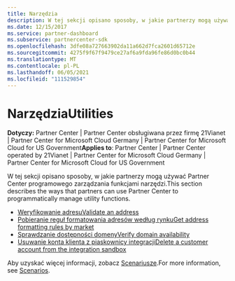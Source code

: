 ```yaml
---
title: Narzędzia
description: W tej sekcji opisano sposoby, w jakie partnerzy mogą używać Partner Center programowego zarządzania funkcjami narzędzi.
ms.date: 12/15/2017
ms.service: partner-dashboard
ms.subservice: partnercenter-sdk
ms.openlocfilehash: 3dfe08a727663902da11a662d7fca2601d65712e
ms.sourcegitcommit: 4275f9f67f9479ce27af6a9fda96fe86d0bc0b44
ms.translationtype: MT
ms.contentlocale: pl-PL
ms.lasthandoff: 06/05/2021
ms.locfileid: "111529854"
---
```

# <a name="utilities"></a><span data-ttu-id="3b44b-103">Narzędzia</span><span class="sxs-lookup"><span data-stu-id="3b44b-103">Utilities</span></span>

<span data-ttu-id="3b44b-104">**Dotyczy:** Partner Center | Partner Center obsługiwana przez firmę 21Vianet | Partner Center for Microsoft Cloud Germany | Partner Center for Microsoft Cloud for US Government</span><span class="sxs-lookup"><span data-stu-id="3b44b-104">**Applies to**: Partner Center | Partner Center operated by 21Vianet | Partner Center for Microsoft Cloud Germany | Partner Center for Microsoft Cloud for US Government</span></span>

<span data-ttu-id="3b44b-105">W tej sekcji opisano sposoby, w jakie partnerzy mogą używać Partner Center programowego zarządzania funkcjami narzędzi.</span><span class="sxs-lookup"><span data-stu-id="3b44b-105">This section describes the ways that partners can use Partner Center to programmatically manage utility functions.</span></span>

- [<span data-ttu-id="3b44b-106">Weryfikowanie adresu</span><span class="sxs-lookup"><span data-stu-id="3b44b-106">Validate an address</span></span>](validate-an-address.md)
- [<span data-ttu-id="3b44b-107">Pobieranie reguł formatowania adresów według rynku</span><span class="sxs-lookup"><span data-stu-id="3b44b-107">Get address formatting rules by market</span></span>](get-market-specific-validation-data.md)
- [<span data-ttu-id="3b44b-108">Sprawdzanie dostępności domeny</span><span class="sxs-lookup"><span data-stu-id="3b44b-108">Verify domain availability</span></span>](verify-domain-availability.md)
- [<span data-ttu-id="3b44b-109">Usuwanie konta klienta z piaskownicy integracji</span><span class="sxs-lookup"><span data-stu-id="3b44b-109">Delete a customer account from the integration sandbox</span></span>](delete-a-customer-account-from-the-integration-sandbox.md)

<span data-ttu-id="3b44b-110">Aby uzyskać więcej informacji, zobacz [Scenariusze](scenarios.md).</span><span class="sxs-lookup"><span data-stu-id="3b44b-110">For more information, see [Scenarios](scenarios.md).</span></span>